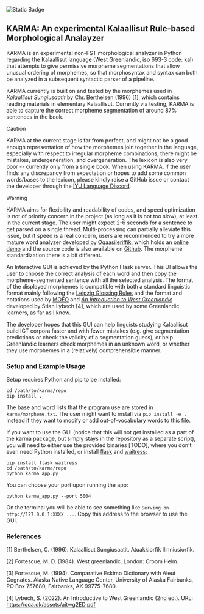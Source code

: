 ![Static Badge](https://img.shields.io/badge/python-3.12|3.13-blue)

## KARMA: An experimental Kalaallisut Rule-based Morphological Analayzer

KARMA is an experimental non-FST morphological analyzer in Python regarding the Kalaallisut language (West Greenlandic, iso 693-3 code: [kal](https://www.ethnologue.com/language/kal/)) that attempts to give permissive morpheme segmentations that allow unusual ordering of morphemes, so that morphosyntax and syntax can both be analyzed in a subsequent syntactic parser of a pipeline.

KARMA currently is built on and tested by the morphemes used in *Kalaallisut Sungiusaatit* by Chr. Berthelsen (1996) [1], which contains reading materials in elementary Kalaallisut. Currently via testing, KARMA is able to capture the correct morpheme segmentation of around 87% sentences in the book.

> [!CAUTION]
> KARMA at the current stage is far from perfect, and might not be a good enough representation of how the morphemes join together in the language, especially with respect to irregular morpheme combinations; there might be mistakes, undergeneration, and overgeneration. The lexicon is also very poor -- currently only from a single book. When using KARMA, if the user finds any discrepancy from expectation or hopes to add some common words/bases to the lexicon, please kindly raise a GitHub issue or contact the developer through the [IYU Language Discord](https://disboard.org/server/328027881009709056).

> [!WARNING]
> KARMA aims for flexibility and readability of codes, and speed optimization is not of priority concern in the project (as long as it is not too slow), at least in the current stage. The user might expect 2-6 seconds for a sentence to get parsed on a single thread. Multi-processing can partially alleviate this issue, but if speed is a real concern, users are recommended to try a more mature word analyzer developed by [Oqaasileriffik](https://oqaasileriffik.gl/), which holds an [online demo](https://oqaasileriffik.gl/en/langtech/lookup/) and the source code is also available on [Github](https://github.com/giellalt/lang-kal). The morpheme standardization there is a bit different.

An Interactive GUI is achieved by the Python Flask server. This UI allows the user to choose the correct analysis of each word and then copy the morpheme-segmented sentence with all the selected analysis. The format of the displayed morphemes is compatible with both a standard linguistic format mainly following the [Leipzig Glossing Rules](https://www.eva.mpg.de/lingua/pdf/Glossing-Rules.pdf) and the format and notations used by [MOFO](https://mofo.oqa.dk/) and [*An Introduction to West Greenlandic*](https://oqa.dk/assets/aitwg2ED.pdf) developed by Stian Lybech [4], which are used by some Greenlandic learners, as far as I know. 

The developer hopes that this GUI can help linguists studying Kalaallisut build IGT corpora faster and with fewer mistakes (e.g. give segmentation predictions or check the validity of a segmentation guess), or help Greenlandic learners check morphemes in an unknown word, or whether they use morphemes in a (relatively) comprehensible manner.


### Setup and Example Usage

Setup requires Python and pip to be installed:
```
cd /path/to/karma/repo
pip install .
```

The base and word lists that the program use are stored in `karma/morpheme.txt`. The user might want to install via `pip install -e .` instead if they want to modify or add out-of-vocabulary words to this file.

If you want to use the GUI (notice that this will not get installed as a part of the karma package, but simply stays in the repository as a separate script), you will need to either use the provided binaries [TODO], where you don't even need Python installed, or install [flask](https://flask.palletsprojects.com/en/stable/) and [waitress](https://docs.pylonsproject.org/projects/waitress/en/latest/):

```
pip install flask waitress
cd /path/to/karma/repo
python karma_app.py
```

You can choose your port upon running the app:
```
python karma_app.py --port 5004
```
On the terminal you will be able to see something like `Serving on http://127.0.0.1:XXXX ...`. Copy this address to the browser to use the GUI.


### References
[1] Berthelsen, C.  (1996). Kalaallisut Sungiusaatit. Atuakkiorfik Ilinniusiorfik.

[2] Fortescue, M. D. (1984). West greenlandic. London: Croom Helm.

[3] Fortescue, M. (1994). Comparative Eskimo Dictionary with Aleut Cognates. Alaska Native Language Center, University of Alaska Fairbanks, PO Box 757680, Fairbanks, AK 99775-7680..

[4] Lybech, S. (2022). An Introductive to West Greenlandic (2nd ed.). URL: https://oqa.dk/assets/aitwg2ED.pdf
